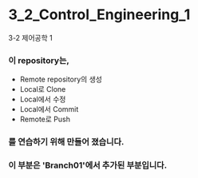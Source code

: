 # 3_2_Control_Engineering_1
3-2 제어공학 1
### 이 repository는,
* Remote repository의 생성
* Local로 Clone
* Local에서 수정
* Local에서 Commit
* Remote로 Push
### 를 연습하기 위해 만들어 졌습니다.
### 이 부분은 'Branch01'에서 추가된 부분입니다.